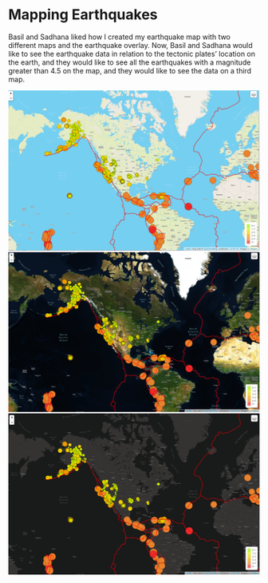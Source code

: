 # Mapping Earthquakes

Basil and Sadhana liked how I created my earthquake map with two different maps and the earthquake overlay. Now, Basil and Sadhana would like to see the earthquake data in relation to the tectonic plates’ location on the earth, and they would like to see all the earthquakes with a magnitude greater than 4.5 on the map, and they would like to see the data on a third map.

![street](https://github.com/jag28731/Mapping_Earthquakes/blob/main/Earthquake_Challenge/static/Resources/streets.png)
![Satelite](https://github.com/jag28731/Mapping_Earthquakes/blob/main/Earthquake_Challenge/static/Resources/sattelite.png)
![dark](https://github.com/jag28731/Mapping_Earthquakes/blob/main/Earthquake_Challenge/static/Resources/dark.png)
